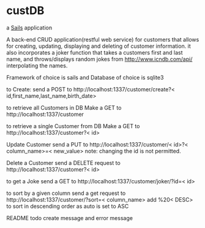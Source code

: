 # custDB

a [Sails](http://sailsjs.org) application

A back-end CRUD application(restful web service) for customers that allows for creating, updating, displaying and deleting of customer information.
it also incorporates a joker function that takes a customers first and last name, and throws/displays random jokes from http://www.icndb.com/api/ interpolating the names.

Framework of choice is sails and Database of choice is sqlite3

to Create:
send a POST to http://localhost:1337/customer/create?< id,first_name,last_name,birth_date>

to retrieve all Customers in DB
Make a GET to http://localhost:1337/customer

to retrieve a single Customer from DB
Make a GET to http://localhost:1337/customer?< id>

Update Customer
send a PUT to  http://localhost:1337/customer/< id>?< column_name>=< new_value>
note: changing the id is not permitted.

Delete a Customer
send a DELETE request to http://localhost:1337/customer?< id>

to get a Joke
send a GET to http://localhost:1337/customer/joker/?id=< id>

to sort by a given column
send a get request to http://localhost:1337/customer/?sort=< column_name>
add %20< DESC> to sort in descending order as auto is set to ASC

README todo
create message and error message
